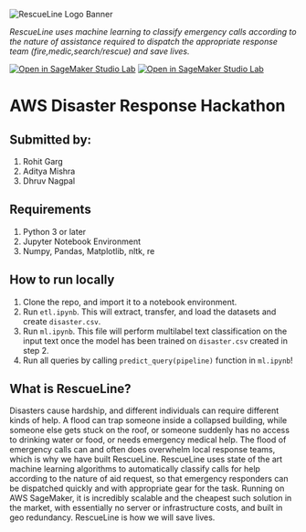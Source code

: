 ![RescueLine Logo Banner](https://user-images.githubusercontent.com/44092976/152698149-c7698fc6-4d91-4aa1-9277-f78ace5cda2e.jpg)

_RescueLine uses machine learning to classify emergency calls according to the nature of assistance required to dispatch the appropriate response team (fire,medic,search/rescue) and save lives._

[![Open in SageMaker Studio Lab](https://studiolab.sagemaker.aws/studiolab.svg)](https://studiolab.sagemaker.aws/import/github/rohitgarg025/aws-sagemaker-hackathon/blob/main/etl.ipynb>)
[![Open in SageMaker Studio Lab](https://studiolab.sagemaker.aws/studiolab.svg)](https://studiolab.sagemaker.aws/import/github/rohitgarg025/aws-sagemaker-hackathon/blob/main/ml.ipynb>)
# AWS Disaster Response Hackathon

## Submitted by:
1. Rohit Garg
2. Aditya Mishra
3. Dhruv Nagpal
 
## Requirements
1. Python 3 or later
2. Jupyter Notebook Environment
3. Numpy, Pandas, Matplotlib, nltk, re 

## How to run locally
1. Clone the repo, and import it to a notebook environment. 
2. Run ```etl.ipynb```. This will extract, transfer, and load the datasets and create ```disaster.csv```. 
3. Run ```ml.ipynb```. This file will perform multilabel text classification on the input text once the model has been trained on ```disaster.csv``` created in step 2. 
4. Run all queries by calling ```predict_query(pipeline)``` function in ```ml.ipynb```!

## What is RescueLine?
Disasters cause hardship, and different individuals can require different kinds of help. A flood can trap someone inside a collapsed building, while someone else gets stuck on the roof, or someone suddenly has no access to drinking water or food, or needs emergency medical help. The flood of emergency calls can and often does overwhelm local response teams, which is why we have built RescueLine. RescueLine uses state of the art machine learning algorithms to automatically classify calls for help according to the nature of aid request, so that emergency responders can be dispatched quickly and with appropriate gear for the task. Running on AWS SageMaker, it is incredibly scalable and the cheapest such solution in the market, with essentially no server or infrastructure costs, and built in geo redundancy. RescueLine is how we will save lives.

